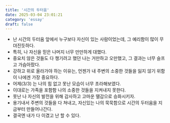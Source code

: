```yaml
---
title: '시간의 두터움'
date: 2025-03-04 23:01:21
category: 'essay'
draft: false
---
```


- 난 시간의 두터움 앞에서 누구보다 자신이 있는 사람이었는데, 그 예리함이 많이 무뎌진듯하다.
- 특히, 나 자신을 믿은 나머지 너무 만만하게 대했다. 
- 중요치 않은 것들도 다 챙기려고 했던 나는 거만하고 오만했고, 그 결과는 너무 슬프고 가슴아팠다.
- 강하고 위로 올라가야 하는 이유는, 언젠가 내 주변의 소중한 것들을 잃지 않기 위함이 나에겐 가장 중요하다.
- 어제(3/3) 는 나의 힘 없고 못난 모습이 너무 초라해보였다. 
- 이대로는 가족을 포함함 나의 소중한 것들을 지켜내지 못한다.
- 못난 나 자신의 발전을 위해 감사하고 고마운 땔감으로 승화시키자.
- 용기내서 주변의 것들을 다 쳐내고, 자신있는 나의 묵묵함으로 시간의 두터움을 지금부터 만들어나간다.
- 결국엔 내가 다 이겼고 난 할 수 있다.